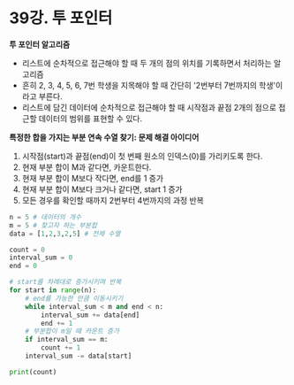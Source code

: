 # 39강. 투 포인터



**투 포인터 알고리즘** 

* 리스트에 순차적으로 접근해야 할 때 두 개의 점의 위치를 기록하면서 처리하는 알고리즘
* 흔히 2, 3, 4, 5, 6, 7번 학생을 지목해야 할 때 간단히 '2번부터 7번까지의 학생'이라고 부른다.
* 리스트에 담긴 데이터에 순차적으로 접근해야 할 때 시작점과 끝점 2개의 점으로 접근할 데이터의 범위를 표현할 수 있다.



**특정한 합을 가지는 부분 연속 수열 찾기: 문제 해결 아이디어**

1. 시작점(start)과 끝점(end)이 첫 번째 원소의 인덱스(0)를 가리키도록 한다.
2. 현재 부분 합이 M과 같다면, 카운트한다.
3. 현재 부분 합이 M보다 작다면, end를 1 증가
4. 현재 부분 합이 M보다 크거나 같다면, start 1 증가
5. 모든 경우를 확인할 때까지 2번부터 4번까지의 과정 반복



```python
n = 5 # 데이터의 개수 
m = 5 # 찾고자 하는 부분합
data = [1,2,3,2,5] # 전체 수열

count = 0
interval_sum = 0
end = 0

# start를 차례대로 증가시키며 반복
for start in range(n):
    # end를 가능한 만큼 이동시키기
    while interval_sum < m and end < n:
        interval_sum += data[end]
        end += 1
    # 부분합이 m일 때 카운트 증가
    if interval_sum == m:
        count += 1
    interval_sum -= data[start]

print(count)
```

